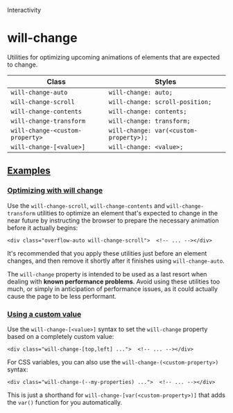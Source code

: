 Interactivity

# will-change

Utilities for optimizing upcoming animations of elements that are expected to change.

| Class                           | Styles                                 |
| ------------------------------- | -------------------------------------- |
| `will-change-auto`              | `will-change: auto;`                   |
| `will-change-scroll`            | `will-change: scroll-position;`        |
| `will-change-contents`          | `will-change: contents;`               |
| `will-change-transform`         | `will-change: transform;`              |
| `will-change-<custom-property>` | `will-change: var(<custom-property>);` |
| `will-change-[<value>]`         | `will-change: <value>;`                |

## [Examples](#examples)

### [Optimizing with will change](#optimizing-with-will-change)

Use the `will-change-scroll`, `will-change-contents` and `will-change-transform` utilities to optimize an element that's expected to change in the near future by instructing the browser to prepare the necessary animation before it actually begins:

```
<div class="overflow-auto will-change-scroll">  <!-- ... --></div>
```

It's recommended that you apply these utilities just before an element changes, and then remove it shortly after it finishes using `will-change-auto`.

The `will-change` property is intended to be used as a last resort when dealing with **known performance problems**. Avoid using these utilities too much, or simply in anticipation of performance issues, as it could actually cause the page to be less performant.

### [Using a custom value](#using-a-custom-value)

Use the `will-change-[<value>]` syntax to set the `will-change` property based on a completely custom value:

```
<div class="will-change-[top,left] ...">  <!-- ... --></div>
```

For CSS variables, you can also use the `will-change-(<custom-property>)` syntax:

```
<div class="will-change-(--my-properties) ...">  <!-- ... --></div>
```

This is just a shorthand for `will-change-[var(<custom-property>)]` that adds the `var()` function for you automatically.
